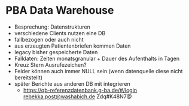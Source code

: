 # PBA Data Warehouse

- Besprechung: Datenstrukturen
- verschiedene Clients nutzen eine DB
- fallbezogen oder auch nicht
- aus erzeugten Patientenbriefen kommen Daten
- legacy bisher gespeicherte Daten
- Falldaten: Zeiten monatsgranular + Dauer des Aufenthalts in Tagen
- Kreuz Stern Ausrufezeichen?
- Felder können auch immer NULL sein (wenn datenquelle diese nicht bereitstellt)
- später Berichte aus anderen DB mit integrieren
  - https://qb-referenzdatenbank.g-ba.de/#/login
    rebekka.post@washabich.de
    Zdq#K48N7@